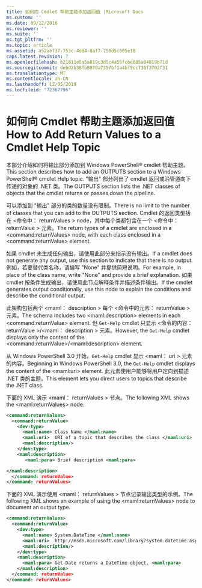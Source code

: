 ```yaml
---
title: 如何向 Cmdlet 帮助主题添加返回值 |Microsoft Docs
ms.custom: ''
ms.date: 09/12/2016
ms.reviewer: ''
ms.suite: ''
ms.tgt_pltfrm: ''
ms.topic: article
ms.assetid: a52ab737-753c-4d04-8af7-758d5c805e18
caps.latest.revision: 7
ms.openlocfilehash: b21811e5a5a819c3d5c4a55fcbe685a84819b71d
ms.sourcegitcommit: debd2b38fb8070a7357bf1a4bf9cc736f3702f31
ms.translationtype: MT
ms.contentlocale: zh-CN
ms.lasthandoff: 12/05/2019
ms.locfileid: "72367796"
---
```

# <a name="how-to-add-return-values-to-a-cmdlet-help-topic"></a><span data-ttu-id="20505-102">如何向 Cmdlet 帮助主题添加返回值</span><span class="sxs-lookup"><span data-stu-id="20505-102">How to Add Return Values to a Cmdlet Help Topic</span></span>

<span data-ttu-id="20505-103">本部分介绍如何将输出部分添加到 Windows PowerShell® cmdlet 帮助主题。</span><span class="sxs-lookup"><span data-stu-id="20505-103">This section describes how to add an OUTPUTS section to a Windows PowerShell® cmdlet Help topic.</span></span> <span data-ttu-id="20505-104">"输出" 部分列出了 cmdlet 返回或沿管道向下传递的对象的 .NET 类。</span><span class="sxs-lookup"><span data-stu-id="20505-104">The OUTPUTS section lists the .NET classes of objects that the cmdlet returns or passes down the pipeline.</span></span>

<span data-ttu-id="20505-105">可以添加到 "输出" 部分的类的数量没有限制。</span><span class="sxs-lookup"><span data-stu-id="20505-105">There is no limit to the number of classes that you can add to the OUTPUTS section.</span></span> <span data-ttu-id="20505-106">Cmdlet 的返回类型括在 \<命令中： returnValues > node，其中每个类都包含在一个 \<命令中： returnValue > 元素。</span><span class="sxs-lookup"><span data-stu-id="20505-106">The return types of a cmdlet are enclosed in a \<command:returnValues> node, with each class enclosed in a \<command:returnValue> element.</span></span>

<span data-ttu-id="20505-107">如果 cmdlet 未生成任何输出，请使用此部分来指示没有输出。</span><span class="sxs-lookup"><span data-stu-id="20505-107">If a cmdlet does not generate any output, use this section to indicate that there is no output.</span></span> <span data-ttu-id="20505-108">例如，若要替代类名称，请编写 "None" 并提供简短说明。</span><span class="sxs-lookup"><span data-stu-id="20505-108">For example, in place of the class name, write "None" and provide a brief explanation.</span></span> <span data-ttu-id="20505-109">如果 cmdlet 按条件生成输出，请使用此节点解释条件并描述条件输出。</span><span class="sxs-lookup"><span data-stu-id="20505-109">If the cmdlet generates output conditionally, use this node to explain the conditions and describe the conditional output.</span></span>

<span data-ttu-id="20505-110">此架构包括两个 \<maml： description > 每个 \<命令中的元素： returnValue > 元素。</span><span class="sxs-lookup"><span data-stu-id="20505-110">The schema includes two \<maml:description> elements in each \<command:returnValue> element.</span></span> <span data-ttu-id="20505-111">但 `Get-Help` cmdlet 只显示 \<命令的内容： returnValue >/\<maml： description > 元素。</span><span class="sxs-lookup"><span data-stu-id="20505-111">However, the `Get-Help` cmdlet displays only the content of the \<command:returnValue>/\<maml:description> element.</span></span>

<span data-ttu-id="20505-112">从 Windows PowerShell 3.0 开始，`Get-Help` cmdlet 显示 \<maml： uri > 元素的内容。</span><span class="sxs-lookup"><span data-stu-id="20505-112">Beginning in Windows PowerShell 3.0, the `Get-Help` cmdlet displays the content of the \<maml:uri> element.</span></span> <span data-ttu-id="20505-113">此元素使用户能够将用户定向到描述 .NET 类的主题。</span><span class="sxs-lookup"><span data-stu-id="20505-113">This element lets you direct users to topics that describe the .NET class.</span></span>

<span data-ttu-id="20505-114">下面的 XML 演示 \<maml： returnValues > 节点。</span><span class="sxs-lookup"><span data-stu-id="20505-114">The following XML shows the \<maml:returnValues> node.</span></span>

```xml
<command:returnValues>
  <command:returnValue>
    <dev:type>
      <maml:name> Class Name </maml:name>
      <maml:uri>  URI of a topic that describes the class </maml:uri>
      <maml:description/>
    </dev:type>
    <maml:description>
       <maml:para> Brief description <maml:para>

</maml:description>
  </command: returnValue>
</command: returnValues>
```

<span data-ttu-id="20505-115">下面的 XML 演示使用 \<maml： returnValues > 节点记录输出类型的示例。</span><span class="sxs-lookup"><span data-stu-id="20505-115">The following XML shows an example of using the \<maml:returnValues> node to document an output type.</span></span>

```xml
<command:returnValues>
  <command:returnValue>
    <dev:type>
      <maml:name> System.DateTime </maml:name>
      <maml:uri>  http://msdn.microsoft.com/library/system.datetime.aspx </maml:uri>
      <maml:description/>
    </dev:type>
    <maml:description>
      <maml:para> Get-Date returns a DateTime object. <maml:para>
    </maml:description>
  </command: returnValue>
</command: returnValues>
```



